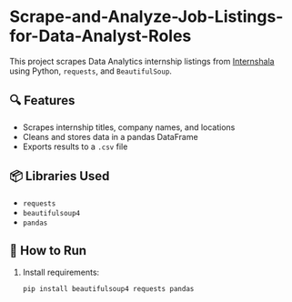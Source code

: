 # Scrape-and-Analyze-Job-Listings-for-Data-Analyst-Roles


This project scrapes Data Analytics internship listings from [Internshala](https://internshala.com/internships/data-analytics-internship/) using Python, `requests`, and `BeautifulSoup`.

## 🔍 Features
- Scrapes internship titles, company names, and locations
- Cleans and stores data in a pandas DataFrame
- Exports results to a `.csv` file

## 📦 Libraries Used
- `requests`
- `beautifulsoup4`
- `pandas`

## 🚀 How to Run
1. Install requirements:
   ```bash
   pip install beautifulsoup4 requests pandas
